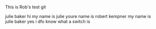 This is Rob's test git





julie baker hi my name is julie youre name is robert kempner my name is julie baker yes i dfo know what a switch is 
